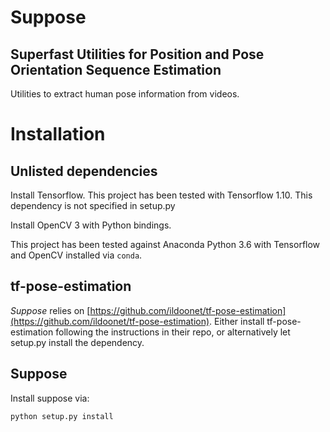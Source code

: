 # Suppose
## Superfast Utilities for Position and Pose Orientation Sequence Estimation

Utilities to extract human pose information from videos.

# Installation
## Unlisted dependencies
Install Tensorflow. This project has been tested with Tensorflow 1.10.
This dependency is not specified in setup.py

Install OpenCV 3 with Python bindings.

This project has been tested against Anaconda Python 3.6 with Tensorflow and OpenCV installed via
`conda`.

## tf-pose-estimation
_Suppose_ relies on [https://github.com/ildoonet/tf-pose-estimation](https://github.com/ildoonet/tf-pose-estimation).
Either install tf-pose-estimation following the instructions in their repo, or alternatively let setup.py
install the dependency.

## Suppose
Install suppose via:

`python setup.py install`

